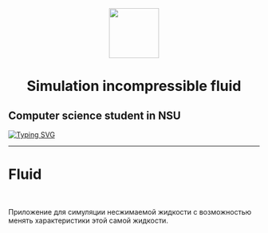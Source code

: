 <div id="header" align="center">
  <img src="https://media.giphy.com/media/xTiN0GCrD3iqO4CRZm/giphy.gif" width="100"/>
</div>

<h1 align="center">Simulation incompressible fluid <a href="https://daniilshat.ru/" target="_blank"></a></h1>
<h2><align="center">Computer science student in NSU</h2>

[![Typing SVG](https://readme-typing-svg.herokuapp.com?color=%2336BCF7&lines=Наша+команда:+Валентин,+Иван,+Павел)](https://git.io/typing-svg)

------------------------------

# Fluid
<br>

Приложение для симуляции несжимаемой жидкости с возможностью менять характеристики этой самой жидкости. 
